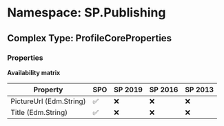 # Namespace: SP.Publishing

## Complex Type: ProfileCoreProperties

### Properties

**Availability matrix**

Property | SPO | SP 2019 | SP 2016 | SP 2013
----------|-----|---------|---------|--------
PictureUrl (Edm.String) | ✅ | ❌ | ❌ | ❌
Title (Edm.String) | ✅ | ❌ | ❌ | ❌
